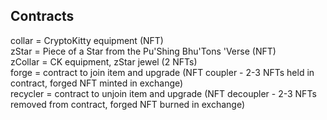 ## Contracts

collar = CryptoKitty equipment (NFT)<br />
zStar = Piece of a Star from the Pu'Shing Bhu'Tons 'Verse (NFT)<br />
zCollar = CK equipment, zStar jewel (2 NFTs)<br />
forge = contract to join item and upgrade (NFT coupler - 2-3 NFTs held in contract, forged NFT minted in exchange)<br />
recycler = contract to unjoin item and upgrade (NFT decoupler - 2-3 NFTs removed from contract, forged NFT burned in exchange)<br />
